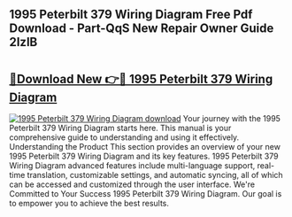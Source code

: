 ## 1995 Peterbilt 379 Wiring Diagram Free Pdf Download - Part-QqS New Repair Owner Guide 2IzlB

# <h2><a href="http://dfm8lcw.blite.top/?on=1995+Peterbilt+379+Wiring+Diagram">🔗Download New 👉🔴 1995 Peterbilt 379 Wiring Diagram</a></h2>

[![1995 Peterbilt 379 Wiring Diagram download](https://i.imgur.com/lujVjoI.png)](http://dfm8lcw.blite.top/?on=1995+Peterbilt+379+Wiring+Diagram)
Your journey with the 1995 Peterbilt 379 Wiring Diagram starts here. This manual is your comprehensive guide to understanding and using it effectively. Understanding the Product This section provides an overview of your new 1995 Peterbilt 379 Wiring Diagram and its key features. 1995 Peterbilt 379 Wiring Diagram advanced features include multi-language support, real-time translation, customizable settings, and automatic syncing, all of which can be accessed and customized through the user interface. We're Committed to Your Success 1995 Peterbilt 379 Wiring Diagram. Our goal is to empower you to achieve the best results.
